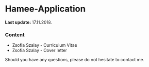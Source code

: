 # Hamee-Application
**Last update:** 17.11.2018.


### Content

* Zsofia Szalay - Curriculum Vitae
* Zsofia Szalay - Cover letter


Should you have any questions, please do not hesitate to contact me.
